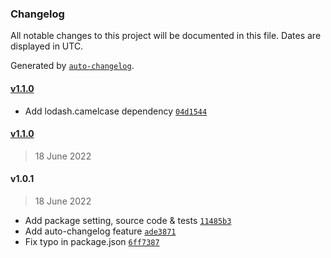 ### Changelog

All notable changes to this project will be documented in this file. Dates are displayed in UTC.

Generated by [`auto-changelog`](https://github.com/CookPete/auto-changelog).

#### [v1.1.0](https://github.com/MaxJacobs213/jsmp-infra-maksym-yakubov-camelize/compare/v1.1.0...v1.1.0)

- Add lodash.camelcase dependency [`04d1544`](https://github.com/MaxJacobs213/jsmp-infra-maksym-yakubov-camelize/commit/04d1544ebc1aedb54036183aec9eecec57967aae)

#### [v1.1.0](https://github.com/MaxJacobs213/jsmp-infra-maksym-yakubov-camelize/compare/v1.0.1...v1.1.0)

> 18 June 2022

#### v1.0.1

> 18 June 2022

- Add package setting, source code & tests [`11485b3`](https://github.com/MaxJacobs213/jsmp-infra-maksym-yakubov-camelize/commit/11485b36855fbbb2e14261a42a009b472011053f)
- Add auto-changelog feature [`ade3871`](https://github.com/MaxJacobs213/jsmp-infra-maksym-yakubov-camelize/commit/ade3871156dc74a4f59477f419f867cf59839bc2)
- Fix typo in package.json [`6ff7387`](https://github.com/MaxJacobs213/jsmp-infra-maksym-yakubov-camelize/commit/6ff73878bebcdc030bea80af49b37121d10d94d9)
